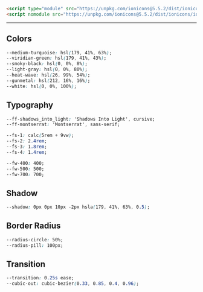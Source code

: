 

``` html
<script type="module" src="https://unpkg.com/ionicons@5.5.2/dist/ionicons/ionicons.esm.js"></script>
<script nomodule src="https://unpkg.com/ionicons@5.5.2/dist/ionicons/ionicons.js"></script>
```

---

## Colors

``` css
--medium-turquoise: hsl(179, 41%, 63%);
--viridian-green: hsl(179, 41%, 43%);
--smoky-black: hsl(0, 0%, 8%);
--light-gray: hsl(0, 0%, 80%);
--heat-wave: hsl(26, 99%, 54%);
--gunmetal: hsl(212, 16%, 16%);
--white: hsl(0, 0%, 100%);
```

## Typography

``` css
--ff-shadows_into_light: 'Shadows Into Light', cursive;
--ff-montserrat: 'Montserrat', sans-serif;

--fs-1: calc(5rem + 9vw);
--fs-2: 2.4rem;
--fs-3: 1.8rem;
--fs-4: 1.4rem;

--fw-400: 400;
--fw-500: 500;
--fw-700: 700;
```

## Shadow

``` css
--shadow: 0px 0px 10px -2px hsla(179, 41%, 63%, 0.5);
```

## Border Radius

``` css
--radius-circle: 50%;
--radius-pill: 100px;
```

## Transition

``` css
--transition: 0.25s ease;
--cubic-out: cubic-bezier(0.33, 0.85, 0.4, 0.96);
```
